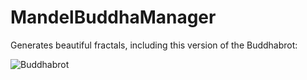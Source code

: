 # MandelBuddhaManager

Generates beautiful fractals, including this version of the Buddhabrot:

![Buddhabrot](http://i.imgur.com/QivotmE.png)
